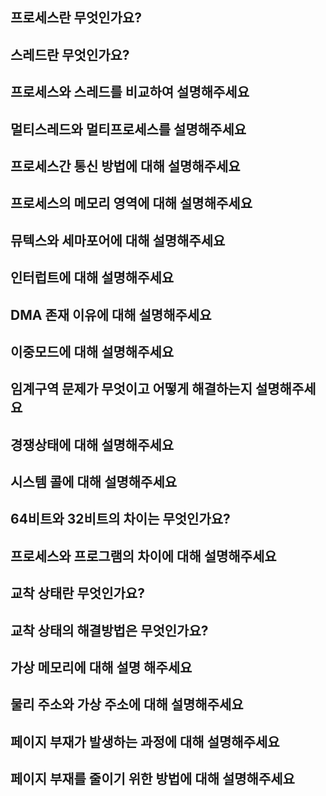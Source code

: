 ## 프로세스란 무엇인가요?
## 스레드란 무엇인가요?
## 프로세스와 스레드를 비교하여 설명해주세요
## 멀티스레드와 멀티프로세스를 설명해주세요
## 프로세스간 통신 방법에 대해 설명해주세요
## 프로세스의 메모리 영역에 대해 설명해주세요
## 뮤텍스와 세마포어에 대해 설명해주세요
## 인터럽트에 대해 설명해주세요
## DMA 존재 이유에 대해 설명해주세요
## 이중모드에 대해 설명해주세요
## 임계구역 문제가 무엇이고 어떻게 해결하는지 설명해주세요
## 경쟁상태에 대해 설명해주세요
## 시스템 콜에 대해 설명해주세요
## 64비트와 32비트의 차이는 무엇인가요?
## 프로세스와 프로그램의 차이에 대해 설명해주세요
## 교착 상태란 무엇인가요?
## 교착 상태의 해결방법은 무엇인가요?
## 가상 메모리에 대해 설명 해주세요
## 물리 주소와 가상 주소에 대해 설명해주세요
## 페이지 부재가 발생하는 과정에 대해 설명해주세요
## 페이지 부재를 줄이기 위한 방법에 대해 설명해주세요
